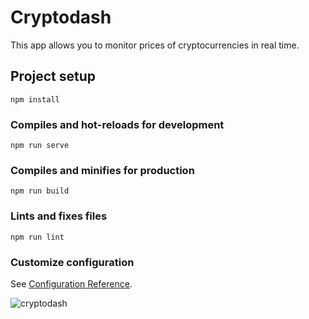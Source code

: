 # Cryptodash
This app allows you to monitor prices of cryptocurrencies in real time.

## Project setup
```
npm install
```

### Compiles and hot-reloads for development
```cryptodash
npm run serve
```

### Compiles and minifies for production
```
npm run build
```

### Lints and fixes files
```
npm run lint
```

### Customize configuration
See [Configuration Reference](https://cli.vuejs.org/config/).


![cryptodash](https://user-images.githubusercontent.com/74458710/184254104-85103969-1287-432d-95c0-c877a3fec28c.png)
